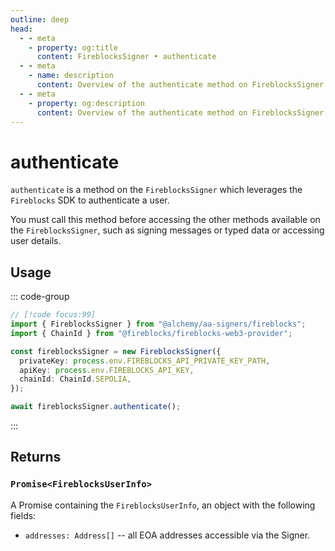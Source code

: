 ```yaml
---
outline: deep
head:
  - - meta
    - property: og:title
      content: FireblocksSigner • authenticate
  - - meta
    - name: description
      content: Overview of the authenticate method on FireblocksSigner
  - - meta
    - property: og:description
      content: Overview of the authenticate method on FireblocksSigner
---
```


# authenticate

`authenticate` is a method on the `FireblocksSigner` which leverages the `Fireblocks` SDK to authenticate a user.

You must call this method before accessing the other methods available on the `FireblocksSigner`, such as signing messages or typed data or accessing user details.

## Usage

::: code-group

```ts [example.ts]
// [!code focus:99]
import { FireblocksSigner } from "@alchemy/aa-signers/fireblocks";
import { ChainId } from "@fireblocks/fireblocks-web3-provider";

const fireblocksSigner = new FireblocksSigner({
  privateKey: process.env.FIREBLOCKS_API_PRIVATE_KEY_PATH,
  apiKey: process.env.FIREBLOCKS_API_KEY,
  chainId: ChainId.SEPOLIA,
});

await fireblocksSigner.authenticate();
```

:::

## Returns

### `Promise<FireblocksUserInfo>`

A Promise containing the `FireblocksUserInfo`, an object with the following fields:

- `addresses: Address[]` -- all EOA addresses accessible via the Signer.
